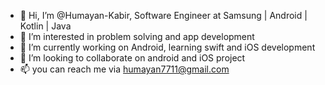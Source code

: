 - 👋 Hi, I’m @Humayan-Kabir, Software Engineer at Samsung | Android | Kotlin | Java
- 👀 I’m interested in problem solving and app development
- 🌱 I’m currently working on Android, learning swift and iOS development
- 💞️ I’m looking to collaborate on android and iOS project
- 📫 you can reach me via humayan7711@gmail.com

<!---
Humayan-Kabir/Humayan-Kabir is a ✨ special ✨ repository because its `README.md` (this file) appears on your GitHub profile.
You can click the Preview link to take a look at your changes.
--->
